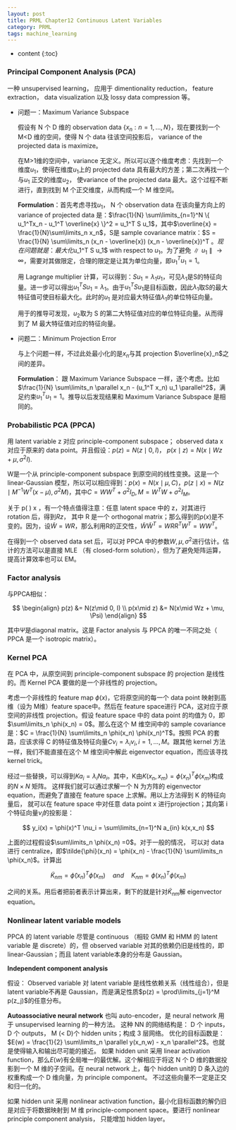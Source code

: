 ```yaml
---
layout: post
title: PRML Chapter12 Continuous Latent Variables
category: PRML
tags: machine_learning
---
```


* content
{:toc}






### Principal Component Analysis (PCA)

一种 unsupervised learning， 应用于 dimentionality reduction， feature extraction， data visualization 以及 lossy data compression 等。

* 问题一：Maximum Variance Subspace

  假设有 N 个 D 维的 observation data $\{ x_n : n = 1,\dots,N \}$，现在要找到一个 M<D 维的空间，使得 N 个 data 往该空间投影后， variance of the projected data is maximize。

  在M>1维的空间中，variance 无定义。所以可以逐个维度考虑：先找到一个维度$u_1$，使得在维度$u_1$上的 projected data 具有最大的方差；第二次再找一个与$u_1$ 正交的维度$u_2$， 使variance of the projected data 最大。这个过程不断进行，直到找到 M 个正交维度，从而构成一个 M 维空间。

  **Formulation**：首先考虑寻找$u_1$， N 个 observation data 在该向量方向上的 variance of projected data 是：$\frac{1}{N} \sum\limits_{n=1}^N \{ u_1^Tx_n - u_1^T \overline{x} \}^2 = u_1^T S u_1$，其中$\overline{x} = \frac{1}{N}\sum\limits_n x_n$，S是 sample covariance matrix：$S = \frac{1}{N} \sum\limits_n (x_n - \overline{x}) (x_n - \overline{x})^T $。现在问题就是：最大化$u_1^T S u_1$ with respect to $u_1$。为了避免$\parallel u_1 \parallel \rightarrow \infty$，需要对其做限定，合理的限定是让其为单位向量，即$u_1^T u_1 = 1$。

  用 Lagrange multiplier 计算，可以得到：$S u_1 = \lambda_1 u_1$，可见$\lambda_1$是S的特征向量。进一步可以得出$u_1^T S u_1 = \lambda_1$。由于$u_1^T S u_1$是目标函数，因此$\lambda_1$取S的最大特征值可使目标最大化。此时的$u_1$ 是对应最大特征值$\lambda_1$的单位特征向量。

  用于的推导可发现，$u_2$取为 S 的第二大特征值对应的单位特征向量。从而得到了 M 最大特征值对应的特征向量。



* 问题二：Minimum Projection Error

  与上个问题一样，不过此处最小化的是$x_n$与其 projection $\overline{x}_n$之间的差异。

  **Formulation**： 跟 Maximum Variance Subspace 一样，逐个考虑。比如$\frac{1}{N} \sum\limits_n \parallel x_n - (u_1^T x_n) u_1 \parallel^2$，满足约束$u_1^T u_1 = 1$。推导以后发现结果和 Maximum Variance Subspace 是相同的。



### Probabilistic PCA (PPCA)

用 latent variable z 对应 principle-component subspace； observed data x 对应于原来的 data point。并且假设：$p(z) = N(z\mid 0, I)$， $p(x\mid z) = N(x\mid Wz + \mu , \sigma^2 I)$.

W是一个从 principle-component subspace 到原空间的线性变换。这是一个 linear-Gaussian 模型，所以可以相应得到：$p(x) = N(x\mid \mu, C)$，$p(z\mid x) = N(z\mid M^{-1} W^T (x-\mu), \sigma^2 M)$，其中$C = WW^T + \sigma^2 I_D, M = W^T W + \sigma^2 I_M$。

关于 p( ) x ，有一个特点值得注意：任意 latent space 中的 z，对其进行 rotation 后，得到$Rz$， 其中 R 是一个 orthogonal matrix；那么得到的$p(x)$是不变的。因为，设$\tilde{W} = WR$，那么利用R的正交性，$\tilde{W}\tilde{W}^T = WRR^T W^T = WW^T$。

在得到一个 observed data set 后，可以对 PPCA 中的参数$W, \mu,\sigma^2$进行估计。估计的方法可以是直接 MLE （有 closed-form solution），但为了避免矩阵运算，提高计算效率也可以 EM。



### Factor analysis

与PPCA相似：


$$
\begin{align} p(z) &= N(z\mid 0, I) \\ p(x\mid z) &= N(x\mid Wz + \mu, \Psi)  \end{align}
$$


其中$\Psi$是diagonal matrix。这是 Factor analysis 与 PPCA 的唯一不同之处（ PPCA 是一个 isotropic matrix）。



### Kernel PCA

在 PCA 中，从原空间到 principle-component subspace 的 projection 是线性的。而 Kernel PCA
要做的是一个非线性的 projection。

考虑一个非线性的 feature map $\phi(x)$，它将原空间的每一个 data point 映射到高维（设为 M维）feature space中。然后在 feature space进行 PCA，这对应于原空间的非线性 projection。假设 feature space 中的 data point 的均值为 0，即$\sum\limits_n \phi(x_n) = 0$。那么在这个 M 维空间中的 sample covariance 是：$C = \frac{1}{N} \sum\limits_n \phi(x_n) \phi(x_n)^T$。按照 PCA 的套路，应该求得 C 的特征值及特征向量$C \nu_i = \lambda_i \nu_i, i = 1,\dots, M$。跟其他 kernel 方法一样，我们不能直接在这个 M 维空间中解此 eigenvector equation，而应该寻找 kernel trick。

经过一些替换，可以得到$K a_i = \lambda_i N a_i$。其中，K由$K(x_n, x_m) = \phi(x_n)^T \phi(x_m)$构成的$N \times N$ 矩阵。 这样我们就可以通过求解一个 N 为方阵的 eigenvector equation，而避免了直接在 feature space 上求解。用以上方法得到 K 的特征向量后， 就可以在 feature space 中对任意 data point x 进行projection；其向第 i 个特征向量$\nu_i$的投影是：


$$
y_i(x) = \phi(x)^T \nu_i = \sum\limits_{n=1}^N a_{in} k(x,x_n)
$$


上面的过程假设$\sum\limits_n \phi(x_n) =0$。对于一般的情况， 可以对 data 进行 centralize，即$\tilde{\phi}(x_n) = \phi(x_n) - \frac{1}{N} \sum\limits_n \phi(x_n)$。计算出


$$
\tilde{K}_{nm} = \tilde{\phi}(x_n)^T \tilde{\phi}(x_m) \quad and \quad K_{nm} = \phi(x_n)^T \phi(x_m)
$$


之间的关系。用后者把前者表示计算出来，剩下的就是针对$\tilde{K}_{nm}$解 eigenvector equation。



### Nonlinear latent variable models

PPCA 的 latent variable 尽管是 continuous （相较 GMM 和 HMM 的 latent variable 是 discrete）的，但 observed variable 对其的依赖仍旧是线性的，即 linear-Gaussian；而且 latent variable本身的分布是 Gaussian。

**Independent component analysis**

假设： Observed variable 对 latent variable 是线性依赖关系（线性组合），但是 latent variable不再是 Gaussian，而是满足性质$p(z) = \prod\limits_{j=1}^M p(z_j)$的任意分布。

**Autoassociative neural network**
也叫 auto-encoder，是 neural network 用于 unsupervised learning 的一种方法。 这种 NN 的网络结构是： D 个 inputs， D 个 outputs， M (< D)个 hidden units；构成 3 层网络。 优化的目标函数是：$E(w) = \frac{1}{2} \sum\limits_n \parallel y(x_n,w) - x_n \parallel^2$。也就是使得输入和输出尽可能的接近。
如果 hidden unit 采用 linear activation function，那么$E(w)$有全局唯一的最优解。这个解相应于将这 N 个 D 维的数据投影到一个 M 维的子空间。在 neural network 上，每个 hidden unit的 D 条入边的权重构成一个 D 维向量，为 principle component。 不过这些向量不一定是正交和归一化的。

如果 hidden unit 采用 nonlinear activation function，最小化目标函数的解仍旧是对应于将数据映射到 M 维 principle-component space。要进行 nonlinear principle component analysis， 只能增加 hidden layer。